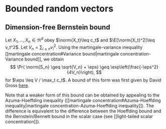 
# Bounded random vectors 

## Dimension-free Bernstein bound 

Let $X_1, \dots, X_n\in\Re^d$ obey $\norm{X_t}\leq c_t$ and $\E[\norm{X_t}^2]\leq v_t^2$. Let $V_n = \sum_{i\leq n}v_i^2$. Using the martingale-variance inequality [[martingale concentration#Variance bound|martingale concentration-Variance bound]], we obtain 
$$
\Pr( \norm{S_n} \geq \sqrt{V_n} + \eps) \geq \exp\left(\frac{-\eps^2}{4V_n}\right),
$$
for $\eps \leq V / \max_t c_t$. A bound of this form was first given by David Gross [here](https://arxiv.org/pdf/0910.1879). 

Note that a weaker form of this bound can be obtained by appealing to the Azuma-Hoeffding inequality ([[martingale concentration#Azuma-Hoeffding inequality|martingale concentration-Azuma-Hoeffding inequality]]). The difference is equivalent to the difference between the Hoeffding bound and the Bernstein/Bennett bound in the scalar case (see [[light-tailed scalar concentration]]).   
